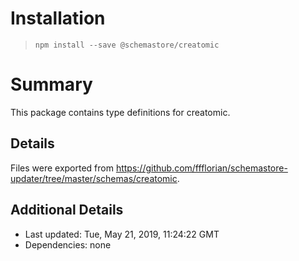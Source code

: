 # Installation
> `npm install --save @schemastore/creatomic`

# Summary
This package contains type definitions for creatomic.

## Details
Files were exported from https://github.com/ffflorian/schemastore-updater/tree/master/schemas/creatomic.

## Additional Details
* Last updated: Tue, May 21, 2019, 11:24:22 GMT
* Dependencies: none
